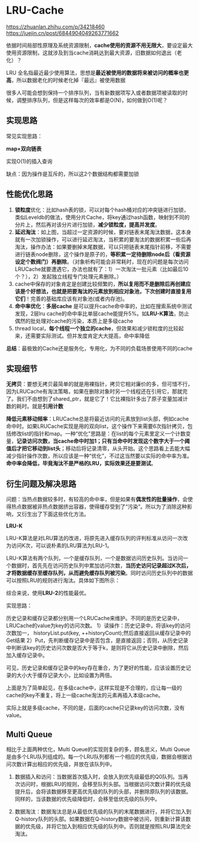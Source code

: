 # LRU-Cache

<https://zhuanlan.zhihu.com/p/34218460>
<https://juejin.cn/post/6844904049263771662>

依据时间局部性原理及系统资源限制，**cache使用的资源不用无限大**，要设定最大使用资源限制，这就涉及到当cache消耗达到最大资源，旧数据如何退出（老化）？

LRU 全名指最近最少使用算法，思想是**最近被使用的数据将来被访问的概率也更高**，所以数据老化的时候老化掉『最远』被使用数据

很多人可能会想到保持一个排序队列，当有新数据项写入或者数据项被读取的时候，调整排序队列，但是这样每次的效率都是O(N)，如何做到O(1)呢？

## 实现思路

常见实现思路：

**map+双向链表**

实现O(1)的插入查询

缺点：因为操作是互斥的，所以这2个数据结构都需要加锁

## 性能优化思路

1. **锁粒度**优化：比如hash表的锁，可以对每个hash桶对应的冲突链进行加锁，类似Leveldb的做法，使用分片Cache，将key通过hash函数，映射到不同的分片上，然后再对该分片进行加锁，**减少锁粒度，提高并发度**。
2. **延迟淘汰**：如上图，当超过一定资源的时候，要对链表末尾淘汰数据，这本身就有一次加锁操作，可以进行延迟淘汰，当积累的要淘汰的数据积累一些后再淘汰，操作办法：如果要删掉末尾数据，可以只把链表末尾指针前移，不需要进行链表node删除，这个操作是原子的，**等积累一定待删除node后（看资源设定个数阀门）再删除**。（对象析构可能会非常耗时，现在的问题是每次访问LRUCache就要遭遇它，办法也就有了：1）一次淘汰一批元素（比如最后10个？），2）发起独立线程专门处理元素删除。）
3. cache中保存的对象肯定是创建比较频繁的，**所以复用而不是删除后再创建应该是个好想法，也就是把要淘汰的元素放到相应对象池，下次创建时直接复用它们**！完善的基础库应该有对象池(或者内存池)。
4. **命中率优化**：**多层cache** 是可以提升cache命中率的，比如在搜索系统中测试发现，2层lru cache的命中率比单层cache能提升5%。如**LRU-K算法**，防止偶然的批处理对cache的污染，本质上是多级cache
5. thread local，**每个线程一个独立的cache**，但效果和减少锁粒度的比较起来，还需要实际测试。但并发度肯定大大提高，命中率降低

**总结**：最极致的Cache还是服务化，专用化，为不同的负载场景使用不同的cache

## 实现细节

**无拷贝**：要想无拷贝最简单的就是用裸指针，拷贝它相对廉价的多，但可惜不行，因为LRUCache有淘汰策略，如果在删除对象时另一个线程还在引用它，那就完了。我们不由想到了shared_ptr，就是它了！它比裸指针多出了原子变量加减计数的耗时。就是**引用计数**

**降低元素移动频率**：LRUCache总是将最近访问的元素放到list头部，例如cache命中时。如果LRUCache实现是用的双向list，这个操作下来需要6次指针拷贝，包括修改list的指针和map。一种“优化”思路是：在list的每个元素里定义一个计数变量，**记录访问次数，当cache命中时加1；只有当命中时发现这个数字大于一个阈值后才把它移动到list头**；移动后将记录清零，从头开始。这个思路看上去能大幅减少指针操作次数，所以应该是一种“优化”，不过这当然要以实际的命中率为准。**命中率会降低，毕竟淘汰不是严格的LRU，实际效果还是要测试**。

## 衍生问题及解决思路

问题：当热点数据较多时，有较高的命中率，但是如果有**偶发性的批量操作**，会使得热点数据被非热点数据挤出容器，使得缓存受到了“污染”。所以为了消除这种影响，又衍生出了下面这些优化方法。

**LRU-K**

LRU-K算法是对LRU算法的改进，将原先进入缓存队列的评判标准从访问一次改为访问K次，可以说朴素的LRU算法为LRU-1。

LRU-K算法有两个队列，一个是缓存队列，一个是数据访问历史队列。当访问一个数据时，首先先在访问历史队列中累加访问次数，**当历史访问记录超过K次后，才将数据缓存至缓存队列，从而避免缓存队列被污染**。同时访问历史队列中的数据可以按照LRU的规则进行淘汰。具体如下图所示：

综合来说，使用**LRU-2**的性能最优。

实现思路：

历史记录和缓存记录都分别用一个LRUCache来维护。不同的是历史记录中，LRUCache的value为key的访问次数。
1）读操作：历史记录中，将该key的访问次数加一， historyList.put(key, ++historyCount);然后直接返回从缓存记录中的Get结果
2）Put，先判断缓存记录中是否包含，是直接返回；否则，从历史记录中判断该key的历史访问次数是否大于等于k，是则将它从历史记录中删除，然后加入缓存记录中。

可见，历史记录和缓存记录中的key存在重合，为了更好的性能，应该设置历史记录的大小大于缓存记录大小，比如设置为两倍。

上面是为了简单起见，在多级cache中，这样实现是不合理的，应让每一级的cache的key不重复，将上一级cache淘汰的元素再插入本级cache。

实际上就是多级cache，不同的是，后面的cache只记录key的访问次数，没有value。

## Multi Queue

相比于上面两种优化，Multi Queue的实现则复杂的多，顾名思义，Multi Queue是由多个LRU队列组成的。每一个LRU队列都有一个相应的优先级，数据会根据访问次数计算出相应的优先级，并放在该队列中。

1. 数据插入和访问：当数据首次插入时，会放入到优先级最低的Q0队列。当再次访问时，根据LRU的规则，会移至队列头部。当根据访问次数计算的优先级提升后，会将该数据移至更高优先级的队列的头部，并删除原队列的该数据。同样的，当该数据的优先级降低时，会移至低优先级的队列中。

2. 数据淘汰：数据淘汰总是从最低优先级的队列的末尾数据进行，并将它加入到Q-history队列的头部。如果数据在Q-history数据中被访问，则重新计算该数据的优先级，并将它加入到相应优先级的队列中。否则就是按照LRU算法完全淘汰。

